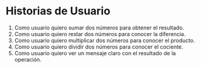 # Historias de Usuario

1. Como usuario quiero sumar dos números para obtener el resultado.
2. Como usuario quiero restar dos números para conocer la diferencia.
3. Como usuario quiero multiplicar dos números para conocer el producto.
4. Como usuario quiero dividir dos números para conocer el cociente.
5. Como usuario quiero ver un mensaje claro con el resultado de la operación.